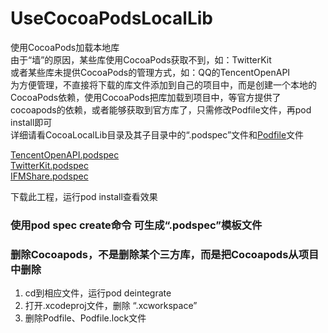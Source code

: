 # UseCocoaPodsLocalLib
使用CocoaPods加载本地库  
由于“墙”的原因，某些库使用CocoaPods获取不到，如：TwitterKit  
或者某些库未提供CocoaPods的管理方式，如：QQ的TencentOpenAPI  
为方便管理，不直接将下载的库文件添加到自己的项目中，而是创建一个本地的CocoaPods依赖，使用CocoaPods把库加载到项目中，等官方提供了cocoapods的依赖，或者能够获取到官方库了，只需修改Podfile文件，再pod install即可  
详细请看CocoaLocalLib目录及其子目录中的“.podspec”文件和[Podfile](https://github.com/mxmhao/UseCocoaPodsLocalLib/blob/master/Podfile)文件  

[TencentOpenAPI.podspec](https://github.com/mxmhao/UseCocoaPodsLocalLib/tree/master/CocoaLocalLib/TencentOpenAPI)  
[TwitterKit.podspec](https://github.com/mxmhao/UseCocoaPodsLocalLib/tree/master/CocoaLocalLib/TwitterKit)  
[IFMShare.podspec](https://github.com/mxmhao/UseCocoaPodsLocalLib/tree/master/CocoaLocalLib/IFMShare)  

下载此工程，运行pod install查看效果  
  
  
### 使用pod spec create命令 可生成“.podspec”模板文件  
  
  
### 删除Cocoapods，不是删除某个三方库，而是把Cocoapods从项目中删除  
1. cd到相应文件，运行pod deintegrate
2. 打开.xcodeproj文件，删除 “.xcworkspace”
3. 删除Podfile、Podfile.lock文件

